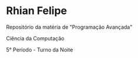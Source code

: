 # Rhian Felipe

Repositório da matéria de "Programação Avançada"

Ciência da Computação

5° Período - Turno da Noite

